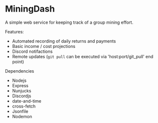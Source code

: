 # MiningDash
A simple web service for keeping track of a group mining effort.

Features:
- Automated recording of daily returns and payments
- Basic income / cost projections
- Discord notifactions
- Remote updates (`git pull` can be executed via 'host:port/git_pull' end point)

Dependencies
- Nodejs
- Express
- Nunjucks
- Discordjs
- date-and-time
- cross-fetch
- Jsonfile
- Nodemon




